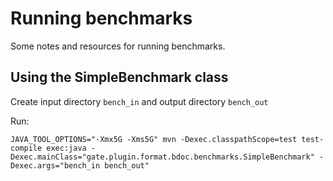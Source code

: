 # Running benchmarks

Some notes and resources for running benchmarks.

## Using the SimpleBenchmark class

Create input directory `bench_in` and output directory `bench_out`

Run:

```
JAVA_TOOL_OPTIONS="-Xmx5G -Xms5G" mvn -Dexec.classpathScope=test test-compile exec:java -Dexec.mainClass="gate.plugin.format.bdoc.benchmarks.SimpleBenchmark" -Dexec.args="bench_in bench_out"
```
